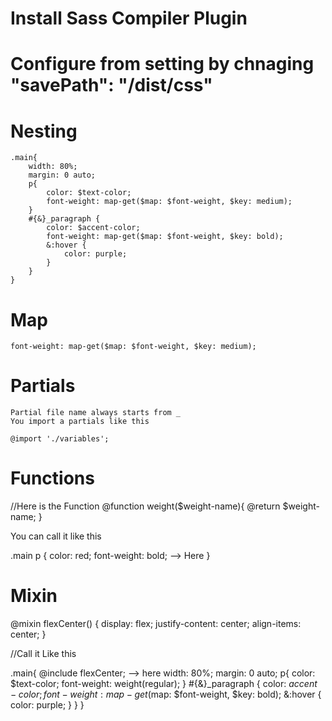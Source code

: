 # Install Sass Compiler Plugin
# Configure from setting by chnaging "savePath": "/dist/css"

# Nesting
    .main{
        width: 80%;
        margin: 0 auto;
        p{
            color: $text-color;
            font-weight: map-get($map: $font-weight, $key: medium);
        }
        #{&}_paragraph {
            color: $accent-color;
            font-weight: map-get($map: $font-weight, $key: bold);
            &:hover {
                color: purple;
            }
        }
    }


# Map
    font-weight: map-get($map: $font-weight, $key: medium);

# Partials
    Partial file name always starts from _
    You import a partials like this

    @import './variables';


# Functions

//Here is the Function
@function weight($weight-name){
    @return $weight-name;
}

You can call it like this

.main p {
  color: red;
  font-weight: bold; -->   Here
  }

# Mixin
@mixin flexCenter() {
    display: flex;
    justify-content: center;
    align-items: center;
}

//Call it Like this

.main{
    @include flexCenter; --> here
    width: 80%;
    margin: 0 auto;
    p{
        color: $text-color;
        font-weight: weight(regular);
    }
    #{&}_paragraph {
        color: $accent-color;
        font-weight: map-get($map: $font-weight, $key: bold);
        &:hover {
            color: purple;
        }
    }
}


